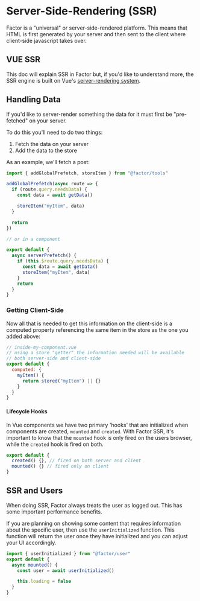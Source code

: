# Server-Side-Rendering (SSR)

Factor is a "universal" or server-side-rendered platform. This means that HTML is first generated by your server and then sent to the client where client-side javascript takes over.

## VUE SSR

This doc will explain SSR in Factor but, if you'd like to understand more, the SSR engine is built on Vue's [server-rendering system](https://ssr.vuejs.org).

## Handling Data

If you'd like to server-render something the data for it must first be "pre-fetched" on your server.

To do this you'll need to do two things:

1. Fetch the data on your server
2. Add the data to the store

As an example, we'll fetch a post:

```js
import { addGlobalPrefetch, storeItem } from "@factor/tools"

addGlobalPrefetch(async route => {
  if (route.query.needsData) {
    const data = await getData()

    storeItem("myItem", data)
  }

  return
})

// or in a component

export default {
  async serverPrefetch() {
    if (this.$route.query.needsData) {
      const data = await getData()
      storeItem("myItem", data)
    }
    return
  }
}
```

### Getting Client-Side

Now all that is needed to get this information on the client-side is a computed property referencing the same item in the store as the one you added above:

```js
// inside-my-component.vue
// using a store "getter" the information needed will be available
// both server-side and client-side
export default {
  computed: {
    myItem() {
      return stored("myItem") || {}
    }
  }
}
```

#### Lifecycle Hooks

In Vue components we have two primary 'hooks' that are initialized when components are created, `mounted` and `created`. With Factor SSR, it's important to know that the `mounted` hook is only fired on the users browser, while the `created` hook is fired on both.

```javascript
export default {
  created() {}, // fired on both server and client
  mounted() {} // fired only on client
}
```

## SSR and Users

When doing SSR, Factor always treats the user as logged out. This has some important performance benefits.

If you are planning on showing some content that requires information about the specific user, then use the `userInitialized` function. This function will return the user once they have initialized and you can adjust your UI accordingly.

```javascript
import { userInitialized } from "@factor/user"
export default {
  async mounted() {
    const user = await userInitialized()

    this.loading = false
  }
}
```
